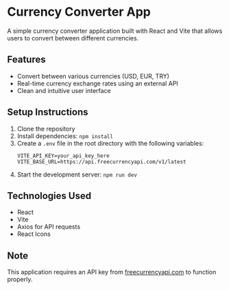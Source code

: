 # Currency Converter App

A simple currency converter application built with React and Vite that allows users to convert between different currencies.

## Features

- Convert between various currencies (USD, EUR, TRY)
- Real-time currency exchange rates using an external API
- Clean and intuitive user interface

## Setup Instructions

1. Clone the repository
2. Install dependencies: `npm install`
3. Create a `.env` file in the root directory with the following variables:
   ```
   VITE_API_KEY=your_api_key_here
   VITE_BASE_URL=https://api.freecurrencyapi.com/v1/latest
   ```
4. Start the development server: `npm run dev`

## Technologies Used

- React
- Vite
- Axios for API requests
- React Icons

## Note

This application requires an API key from [freecurrencyapi.com](https://freecurrencyapi.com/) to function properly.

